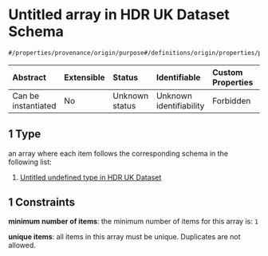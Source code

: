 # Untitled array in HDR UK Dataset Schema

```txt
#/properties/provenance/origin/purpose#/definitions/origin/properties/purpose/anyOf/1
```



| Abstract            | Extensible | Status         | Identifiable            | Custom Properties | Additional Properties | Access Restrictions | Defined In                                                                                        |
| :------------------ | :--------- | :------------- | :---------------------- | :---------------- | :-------------------- | :------------------ | :------------------------------------------------------------------------------------------------ |
| Can be instantiated | No         | Unknown status | Unknown identifiability | Forbidden         | Allowed               | none                | [dataset.schema.json*](../../../schema/dataset/latest/dataset.schema.json "open original schema") |

## 1 Type

an array where each item follows the corresponding schema in the following list:

1.  [Untitled undefined type in HDR UK Dataset](dataset-definitions-origin-properties-purpose-anyof-1-items-0.md "check type definition")

## 1 Constraints

**minimum number of items**: the minimum number of items for this array is: `1`

**unique items**: all items in this array must be unique. Duplicates are not allowed.
